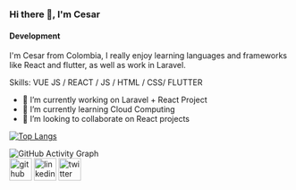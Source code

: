 ### Hi there 👋, I'm Cesar
#### Development
I'm Cesar from Colombia, I really enjoy learning languages and frameworks like React and flutter, as well as work in Laravel.

Skills: VUE JS / REACT / JS / HTML / CSS/ FLUTTER



- 🔭 I’m currently working on Laravel + React Project 
- 🌱 I’m currently learning Cloud Computing 
- 👯 I’m looking to collaborate on React projects 


[![Top Langs](https://github-readme-stats.vercel.app/api/top-langs/?username=cesarol8)](https://github.com/anuraghazra/github-readme-stats)

![GitHub Activity Graph](https://activity-graph.herokuapp.com/graph?username=cesarol8)  
[<img src='https://cdn.jsdelivr.net/npm/simple-icons@3.0.1/icons/github.svg' alt='github' height='40'>](https://github.com/cesarol8)  [<img src='https://cdn.jsdelivr.net/npm/simple-icons@3.0.1/icons/linkedin.svg' alt='linkedin' height='40'>](https://www.linkedin.com/in/john-cesar-osorio-lasso-3b817568/)  [<img src='https://cdn.jsdelivr.net/npm/simple-icons@3.0.1/icons/twitter.svg' alt='twitter' height='40'>](https://twitter.com/cesarol8)  




